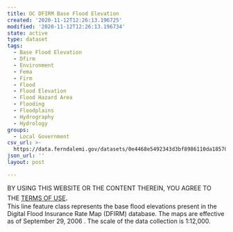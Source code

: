 ```yaml
---
title: OC DFIRM Base Flood Elevation
created: '2020-11-12T12:26:13.196725'
modified: '2020-11-12T12:26:13.196734'
state: active
type: dataset
tags:
  - Base Flood Elevation
  - Dfirm
  - Environment
  - Fema
  - Firm
  - Flood
  - Flood Elevation
  - Flood Hazard Area
  - Flooding
  - Floodplains
  - Hydrography
  - Hydrology
groups:
  - Local Government
csv_url: >-
  https://data.ferndalemi.gov/datasets/0e4468e5492343d3bf8986110da18570_1.csv?outSR=%7B%22latestWkid%22%3A3857%2C%22wkid%22%3A102100%7D
json_url: ''
layout: post

---
```

<div>BY USING THIS WEBSITE OR THE CONTENT THEREIN, YOU AGREE TO THE <u><a href='https://www.oakgov.com/open-data-terms'>TERMS OF USE</a></u><span style='font-family: &quot;Avenir Next W01&quot;, &quot;Avenir Next W00&quot;, &quot;Avenir Next&quot;, Avenir, &quot;Helvetica Neue&quot;, Helvetica, Arial, sans-serif; font-size: 17px;'>. </span> <br /></div><div>This line feature class represents the base flood elevations 
present in the Digital Flood Insurance Rate Map (DFIRM) database. The 
maps are effective as of September 29, 2006 . The scale of the data 
collection is 1:12,000.</div>
